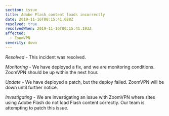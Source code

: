 ```yaml
---
section: issue
title: Adobe Flash content loads incorrectly
date: 2019-11-16T00:15:41.088Z
resolved: true
resolvedWhen: 2019-11-16T00:15:41.193Z
affected:
  - ZoomVPN
severity: down
---
```

_Resolved_ - This incident was resolved.

_Monitoring_ - We have deployed a fix, and we are monitoring conditions. ZoomVPN should be up within the next hour.

_Update_ -  We have deployed a patch, but the deploy failed. ZoomVPN will be down until further notice.

_Investigating_ - We are investigating an issue with ZoomVPN where sites using Adobe Flash do not load Flash content correctly. Our team is attempting to patch this issue.
